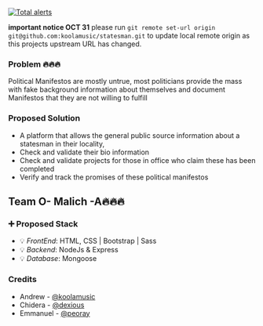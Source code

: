 [![Total 
alerts](https://img.shields.io/lgtm/alerts/g/koolamusic/statesman.svg?logo=lgtm&logoWidth=18)](https://lgtm.com/projects/g/koolamusic/statesman/alerts/)


**important notice OCT 31** 
please run `git remote set-url origin git@github.com:koolamusic/statesman.git` to update local remote origin as this projects upstream URL has changed.

### Problem 🔥🔥🔥
Political Manifestos are mostly untrue, most politicians provide the mass 
with fake background information about themselves and document Manifestos 
that they are not willing to fulfill 

### Proposed Solution
- A platform that allows the general public source information about a 
statesman in their locality, 
- Check and validate their bio information
- Check and validate projects for those in office who claim these has 
been completed
- Verify and track the promises of these political manifestos

## Team O- Malich -A🔥🔥🔥

### :heavy_plus_sign: Proposed Stack

- :bulb: _FrontEnd_: HTML, CSS | Bootstrap | Sass
- :bulb: _Backend_: NodeJs & Express
- :bulb: _Database_: Mongoose

### Credits

- Andrew - [@koolamusic](https://twitter.com/koolamusic) 
- Chidera - [@dexious](https://twitter.com/talk2dera) 
- Emmanuel - [@peoray](https://twitter.com/super_raay) 
